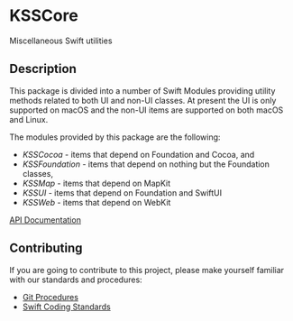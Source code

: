 # KSSCore
Miscellaneous Swift utilities

## Description

This package is divided into a number of Swift Modules providing utility methods related to both
UI and non-UI classes. At present the UI is only supported on macOS and the non-UI items are
supported on both macOS and Linux.

The modules provided by this package are the following:

* _KSSCocoa_ - items that depend on Foundation and Cocoa, and
* _KSSFoundation_ - items that depend on nothing but the Foundation classes,
* _KSSMap_ - items that depend on MapKit
* _KSSUI_ - items that depend on Foundation and SwiftUI
* _KSSWeb_ - items that depend on WebKit

 [API Documentation](https://www.kss.cc/apis/KSSCore/docs/index.html)
 
 ## Contributing
 
If you are going to contribute to this project, please make yourself familiar with our standards and
procedures:

* [Git Procedures](https://www.kss.cc/standards-git.html)
* [Swift Coding Standards](https://www.kss.cc/standards-swift.html)
